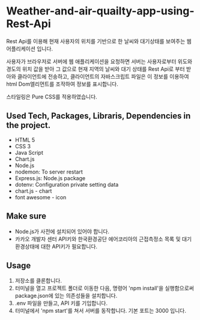 # Weather-and-air-quailty-app-using-Rest-Api
Rest Api를 이용해 현재 사용자의 위치를 기반으로 한 날씨와 대기상태를 보여주는 웹 어플리케이션 입니다.

사용자가 브라우저로 서버에 웹 애플리케이션을 요청하면 서버는 사용자로부터 위도와 경도의 위치 값을 받아 그 값으로 현재 지역의 날씨와 대기 상태를 Rest Api로 부터 받아와 클라이언트에 전송하고, 클라이언트의 자바스크립트 파일은 이 정보를 이용하여 html Dom엘리먼트를 조작하여 정보를 표시합니다. 

스타일링은 Pure CSS를 적용하였습니다.

## Used Tech, Packages, Libraris, Dependencies in the project.
- HTML 5
- CSS 3
- Java Script
- Chart.js
- Node.js
- nodemon: To server restart
- Express.js: Node.js package
- dotenv: Configuration private setting data
- chart.js - chart
- font awesome - icon

## Make sure

- Node.js가 사전에 설치되어 있어야 합니다.
- 카카오 개발자 센터 API키와 한국환경공단 에어코리아의 근접측정소 목록 및 대기환경상태에 대한 API키가 필요합니다.

## Usage

1. 저장소를 클론합니다.
2. 터미널을 열고 프로젝트 폴더로 이동한 다음, 명령어 'npm install'을 실행함으로써 package.json에 있는 의존성들을 설치합니다.
3. .env 파일을 만들고, API 키를 기입합니다.
4. 터미널에서 'npm start'를 쳐서 서버를 동작합니다. 기본 포트는 3000 입니다.
